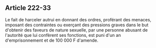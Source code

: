 Article 222-33
----
Le fait de harceler autrui en donnant des ordres, proférant des menaces,
imposant des contraintes ou exerçant des pressions graves dans le but d'obtenir
des faveurs de nature sexuelle, par une personne abusant de l'autorité que lui
confèrent ses fonctions, est puni d'un an d'emprisonnement et de 100 000 F
d'amende.
